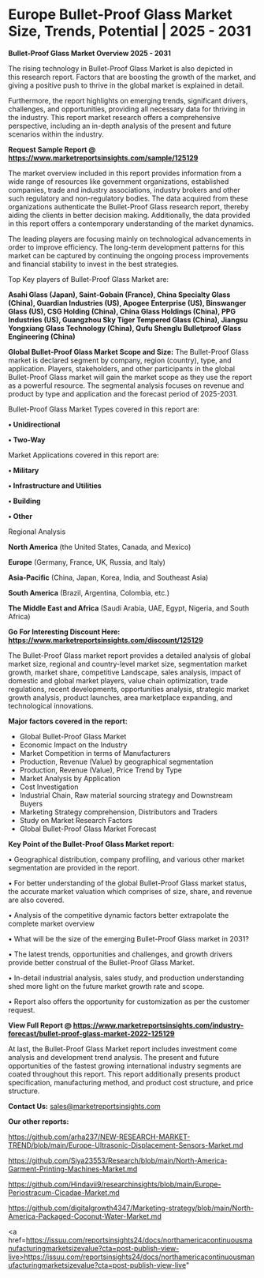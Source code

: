 # Europe Bullet-Proof Glass Market Size, Trends, Potential | 2025 - 2031

<Strong> Bullet-Proof Glass Market Overview 2025 - 2031</strong>

The rising technology in Bullet-Proof Glass Market is also depicted in this research report. Factors that are boosting the growth of the market, and giving a positive push to thrive in the global market is explained in detail.

Furthermore, the report highlights on emerging trends, significant drivers, challenges, and opportunities, providing all necessary data for thriving in the industry. This report market research offers a comprehensive perspective, including an in-depth analysis of the present and future scenarios within the industry.

<strong>Request Sample Report @ <a href=https://www.marketreportsinsights.com/sample/125129>https://www.marketreportsinsights.com/sample/125129</a></strong>

The market overview included in this report provides information from a wide range of resources like government organizations, established companies, trade and industry associations, industry brokers and other such regulatory and non-regulatory bodies. The data acquired from these organizations authenticate the Bullet-Proof Glass research report, thereby aiding the clients in better decision making. Additionally, the data provided in this report offers a contemporary understanding of the market dynamics.

The leading players are focusing mainly on technological advancements in order to improve efficiency. The long-term development patterns for this market can be captured by continuing the ongoing process improvements and financial stability to invest in the best strategies.

Top Key players of Bullet-Proof Glass Market are:

<strong>Asahi Glass (Japan), Saint-Gobain (France), China Specialty Glass (China), Guardian Industries (US), Apogee Enterprise (US), Binswanger Glass (US), CSG Holding (China), China Glass Holdings (China), PPG Industries (US), Guangzhou Sky Tiger Tempered Glass (China), Jiangsu Yongxiang Glass Technology (China), Qufu Shenglu Bulletproof Glass Engineering (China)</strong>

<strong><b>Global Bullet-Proof Glass Market Scope and Size:</b></strong>
The Bullet-Proof Glass market is declared segment by company, region (country), type, and application. Players, stakeholders, and other participants in the global Bullet-Proof Glass market will gain the market scope as they use the report as a powerful resource. The segmental analysis focuses on revenue and product by type and application and the forecast period of 2025-2031.

Bullet-Proof Glass Market Types covered in this report are:

<strong>• Unidirectional

• Two-Way</strong>

Market Applications covered in this report are:

<strong>• Military

• Infrastructure and Utilities

• Building

• Other</strong> 

Regional Analysis

<strong>North America</strong> (the United States, Canada, and Mexico)

<strong>Europe</strong> (Germany, France, UK, Russia, and Italy)

<strong>Asia-Pacific</strong> (China, Japan, Korea, India, and Southeast Asia)

<strong>South America</strong> (Brazil, Argentina, Colombia, etc.)

<strong>The Middle East and Africa</strong> (Saudi Arabia, UAE, Egypt, Nigeria, and South Africa)

<strong>Go For Interesting Discount Here: <a href=https://www.marketreportsinsights.com/discount/125129>https://www.marketreportsinsights.com/discount/125129</a></strong>

The Bullet-Proof Glass market report provides a detailed analysis of global market size, regional and country-level market size, segmentation market growth, market share, competitive Landscape, sales analysis, impact of domestic and global market players, value chain optimization, trade regulations, recent developments, opportunities analysis, strategic market growth analysis, product launches, area marketplace expanding, and technological innovations.

<strong><b>Major factors covered in the report:</b></strong>
<ul>
  <li>Global Bullet-Proof Glass Market </li>
  <li>Economic Impact on the Industry</li>
  <li>Market Competition in terms of Manufacturers</li>
  <li>Production, Revenue (Value) by geographical segmentation</li>
  <li>Production, Revenue (Value), Price Trend by Type</li>
  <li>Market Analysis by Application</li>
  <li>Cost Investigation</li>
  <li>Industrial Chain, Raw material sourcing strategy and Downstream Buyers</li>
  <li>Marketing Strategy comprehension, Distributors and Traders</li>
  <li>Study on Market Research Factors</li>
  <li>Global Bullet-Proof Glass Market Forecast</li>
</ul>

<strong><b>Key Point of the Bullet-Proof Glass Market report:</b></strong>

• Geographical distribution, company profiling, and various other market segmentation are provided in the report.

• For better understanding of the global Bullet-Proof Glass market status, the accurate market valuation which comprises of size, share, and revenue are also covered.

• Analysis of the competitive dynamic factors better extrapolate the complete market overview

• What will be the size of the emerging Bullet-Proof Glass market in 2031?

• The latest trends, opportunities and challenges, and growth drivers provide better construal of the Bullet-Proof Glass Market.

• In-detail industrial analysis, sales study, and production understanding shed more light on the future market growth rate and scope.

• Report also offers the opportunity for customization as per the customer request.

<strong><b>View Full Report @ <a href=https://www.marketreportsinsights.com/industry-forecast/bullet-proof-glass-market-2022-125129>https://www.marketreportsinsights.com/industry-forecast/bullet-proof-glass-market-2022-125129</a></b></strong>


At last, the Bullet-Proof Glass Market report includes investment come analysis and development trend analysis. The present and future opportunities of the fastest growing international industry segments are coated throughout this report. This report additionally presents product specification, manufacturing method, and product cost structure, and price structure.

<strong>Contact Us:</strong>
sales@marketreportsinsights.com

<strong>Our other reports:</strong>

<a href=https://github.com/arha237/NEW-RESEARCH-MARKET-TREND/blob/main/Europe-Ultrasonic-Displacement-Sensors-Market.md>https://github.com/arha237/NEW-RESEARCH-MARKET-TREND/blob/main/Europe-Ultrasonic-Displacement-Sensors-Market.md</a>

<a href=https://github.com/Siya23553/Research/blob/main/North-America-Garment-Printing-Machines-Market.md>https://github.com/Siya23553/Research/blob/main/North-America-Garment-Printing-Machines-Market.md</a>

<a href=https://github.com/Hindavii9/researchinsights/blob/main/Europe-Periostracum-Cicadae-Market.md>https://github.com/Hindavii9/researchinsights/blob/main/Europe-Periostracum-Cicadae-Market.md</a>

<a href=https://github.com/digitalgrowth4347/Marketing-strategy/blob/main/North-America-Packaged-Coconut-Water-Market.md>https://github.com/digitalgrowth4347/Marketing-strategy/blob/main/North-America-Packaged-Coconut-Water-Market.md</a>

<a href=https://issuu.com/reportsinsights24/docs/northamericacontinuousmanufacturingmarketsizevalue?cta=post-publish-view-live>https://issuu.com/reportsinsights24/docs/northamericacontinuousmanufacturingmarketsizevalue?cta=post-publish-view-live</a>"
